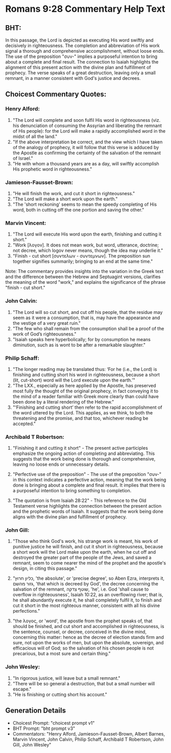 # Romans 9:28 Commentary Help Text

## BHT:
In this passage, the Lord is depicted as executing His word swiftly and decisively in righteousness. The completion and abbreviation of His work signal a thorough and comprehensive accomplishment, without loose ends. The use of the preposition "συν-" implies a purposeful intention to bring about a complete and final result. The connection to Isaiah highlights the alignment of this present action with the divine plan and fulfillment of prophecy. The verse speaks of a great destruction, leaving only a small remnant, in a manner consistent with God's justice and decrees.

## Choicest Commentary Quotes:
### Henry Alford:
1. "The Lord will complete and soon fulfil His word in righteousness (viz. his denunciation of consuming the Assyrian and liberating the remnant of His people): for the Lord will make a rapidly accomplished word in the midst of all the land."
2. "If the above interpretation be correct, and the view which I have taken of the analogy of prophecy, it will follow that this verse is adduced by the Apostle as confirming the certainty of the salvation of the remnant of Israel."
3. "He with whom a thousand years are as a day, will swiftly accomplish His prophetic word in righteousness."

### Jamieson-Fausset-Brown:
1. "He will finish the work, and cut it short in righteousness." 
2. "The Lord will make a short work upon the earth." 
3. "The 'short reckoning' seems to mean the speedy completing of His word, both in cutting off the one portion and saving the other."

### Marvin Vincent:
1. "The Lord will execute His word upon the earth, finishing and cutting it short."
2. "Work [λογον]. It does not mean work, but word, utterance, doctrine; not decree, which logov never means, though the idea may underlie it."
3. "Finish - cut short [συντελων - συντεμνων]. The preposition sun together signifies summarily; bringing to an end at the same time."

Note: The commentary provides insights into the variation in the Greek text and the difference between the Hebrew and Septuagint versions, clarifies the meaning of the word "work," and explains the significance of the phrase "finish - cut short."

### John Calvin:
1. "The Lord will so cut short, and cut off his people, that the residue may seem as it were a consumption, that is, may have the appearance and the vestige of a very great ruin."
2. "The few who shall remain from the consumption shall be a proof of the work of God’s righteousness."
3. "Isaiah speaks here hyperbolically; for by consumption he means diminution, such as is wont to be after a remarkable slaughter."

### Philip Schaff:
1. "The longer reading may be translated thus: ‘For he (i.e., the Lord) is finishing and cutting short his word in righteousness, because a short (lit, cut-short) word will the Lord execute upon the earth.’"
2. "The LXX., especially as here applied by the Apostle, has preserved most fully the thought of the original prophecy, in fact conveying it to the mind of a reader familiar with Greek more clearly than could have been done by a literal rendering of the Hebrew."
3. "‘Finishing and cutting short’ then refer to the rapid accomplishment of the word uttered by the Lord. This applies, as we think, to both the threatening and the promise, and that too, whichever reading be accepted."

### Archibald T Robertson:
1. "Finishing it and cutting it short" - The present active participles emphasize the ongoing action of completing and abbreviating. This suggests that the work being done is thorough and comprehensive, leaving no loose ends or unnecessary details.

2. "Perfective use of the preposition" - The use of the preposition "συν-" in this context indicates a perfective action, meaning that the work being done is bringing about a complete and final result. It implies that there is a purposeful intention to bring something to completion.

3. "The quotation is from Isaiah 28:22" - This reference to the Old Testament verse highlights the connection between the present action and the prophetic words of Isaiah. It suggests that the work being done aligns with the divine plan and fulfillment of prophecy.

### John Gill:
1. "Those who think God's work, his strange work is meant, his work of punitive justice he will finish, and cut it short in righteousness, because a short work will the Lord make upon the earth, when he cut off and destroyed the greater part of the people of the Jews, and saved a remnant, seem to come nearer the mind of the prophet and the apostle's design, in citing this passage."

2. "כליון חרוץ, 'the absolute', or 'precise degree', so Aben Ezra, interprets it, גזור מהשם, 'that which is decreed by God', the decree concerning the salvation of the remnant, שוטף צדקה, 'he', i.e. God 'shall cause to overflow in righteousness', Isaiah 10:22, as an overflowing river; that is, he shall abundantly execute it, he shall completely fulfil it, to finish and cut it short in the most righteous manner, consistent with all his divine perfections."

3. "the λογος, or 'word', the apostle from the prophet speaks of, that should be finished, and cut short and accomplished in righteousness, is the sentence, counsel, or decree, conceived in the divine mind, concerning this matter: hence as the decree of election stands firm and sure, not upon the works of men, but upon the absolute, sovereign, and efficacious will of God; so the salvation of his chosen people is not precarious, but a most sure and certain thing."

### John Wesley:
1. "In rigorous justice, will leave but a small remnant."
2. "There will be so general a destruction, that but a small number will escape."
3. "He is finishing or cutting short his account."


## Generation Details
- Choicest Prompt: "choicest prompt v1"
- BHT Prompt: "bht prompt v3"
- Commentators: "Henry Alford, Jamieson-Fausset-Brown, Albert Barnes, Marvin Vincent, John Calvin, Philip Schaff, Archibald T Robertson, John Gill, John Wesley"
